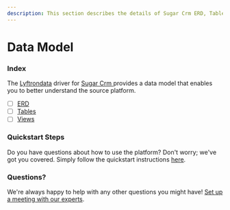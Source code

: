```yaml
---
description: This section describes the details of Sugar Crm ERD, Tables, and Views.
---
```


# Data Model

### Index

The  [Lyftrondata](https://www.lyftrondata.com/) driver for [Sugar Crm](https://www.lyftrondata.com/integration/sugar-crm/)[ ](https://www.lyftrondata.com/integration/sugar-crm/)provides a data model that enables you to better understand the source platform.

* [ ] [ERD](../../../sales-analytics/sugar-crm/data-model/erd.md)
* [ ] [Tables](../../../sales-analytics/sugar-crm/data-model/tables.md)
* [ ] [Views](../../../sales-analytics/sugar-crm/data-model/views.md)

### Quickstart Steps

Do you have questions about how to use the platform? Don't worry; we've got you covered. Simply follow the quickstart instructions [here](../../../../quickstart-steps.md).

### Questions? <a href="#questions" id="questions"></a>

We're always happy to help with any other questions you might have! [Set up a meeting with our experts](https://www.lyftrondata.com/book-a-meeting/).

